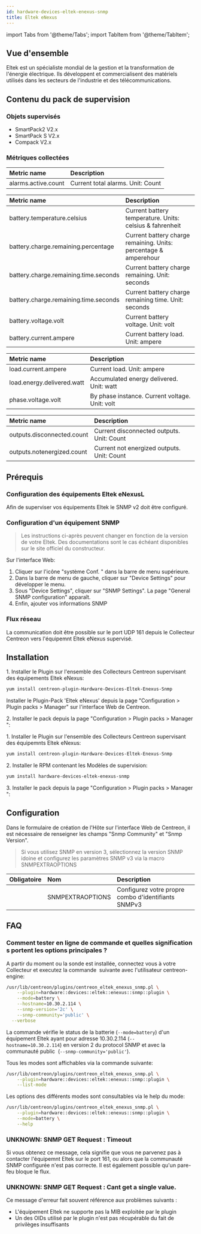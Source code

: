 ```yaml
---
id: hardware-devices-eltek-enexus-snmp
title: Eltek eNexus
---
```

import Tabs from '@theme/Tabs';
import TabItem from '@theme/TabItem';


## Vue d'ensemble

Eltek est un spécialiste mondial de la gestion et la transformation de l'énergie électrique. Ils développent et commercialisent des matériels utilisés dans les secteurs de l'industrie et des télécommunications.

## Contenu du pack de supervision 

### Objets supervisés

* SmartPack2 V2.x
* SmartPack S V2.x
* Compack V2.x

### Métriques collectées

<Tabs groupId="sync">
<TabItem value="Alarms" label="Alarms">

| Metric name                        | Description                         |
| :--------------------------------- | :---------------------------------- |
| alarms.active.count                | Current total alarms. Unit: Count   |

</TabItem>
<TabItem value="Battery" label="Battery">

| Metric name                             | Description                                                         |
| :-------------------------------------- | :------------------------------------------------------------------ |
| battery.temperature.celsius             | Current battery temperature. Units: celsius & fahrenheit            |
| battery.charge.remaining.percentage     | Current battery charge remaining. Units: percentage & amperehour    |
| battery.charge.remaining.time.seconds   | Current battery charge remaining. Unit: seconds                     |
| battery.charge.remaining.time.seconds   | Current battery charge remaining time. Unit: seconds                |
| battery.voltage.volt                    | Current battery voltage. Unit: volt                                 |
| battery.current.ampere                  | Current battery load. Unit: ampere                                  |

</TabItem>
<TabItem value="Load" label="Load">

| Metric name                               | Description                                                             |
| :---------------------------------------- | :---------------------------------------------------------------------- |
| load.current.ampere                       | Current load. Unit: ampere                                              |
| load.energy.delivered.watt                | Accumulated energy delivered. Unit: watt                                |
| phase.voltage.volt                        | By phase instance. Current voltage. Unit: volt                          |

</TabItem>
<TabItem value="Outputs" label="Outputs">

| Metric name                             | Description                                                         |
| :-------------------------------------- | :------------------------------------------------------------------ |
| outputs.disconnected.count              | Current disconnected outputs. Unit: Count                           |
| outputs.notenergized.count              | Current not energized outputs. Unit: Count                          |

</TabItem>
</Tabs>

## Prérequis

### Configuration des équipements Eltek eNexusL

Afin de superviser vos équipements Eltek le SNMP v2 doit être configuré.

### Configuration d'un équipement SNMP

> Les instructions ci-après peuvent changer en fonction de la version de votre Eltek. Des documentations sont le cas échéant disponibles sur le site officiel du constructeur.

Sur l'interface Web:

1. Cliquer sur l'icône "système Conf. " dans la barre de menu supérieure.
2. Dans la barre de menu de gauche, cliquer sur "Device Settings" pour développer le menu.
3. Sous "Device Settings", cliquer sur "SNMP Settings". La page  "General SNMP configuration" apparaît.
4. Enfin, ajouter vos informations SNMP

### Flux réseau

La communication doit être possible sur le port UDP 161 depuis le Collecteur Centreon vers l'équipemnt Eltek eNexus supervisé. 

## Installation

<Tabs groupId="sync">
<TabItem value="Online License" label="Online License">

1. Installer le Plugin sur l'ensemble des Collecteurs Centreon supervisant des équipements Eltek eNexus:

```bash
yum install centreon-plugin-Hardware-Devices-Eltek-Enexus-Snmp
```
Installer le Plugin-Pack 'Eltek eNexus' depuis la page "Configuration > Plugin packs > Manager" sur l'interface Web de Centreon.

2. Installer le pack depuis la page "Configuration > Plugin packs > Manager":

</TabItem>
<TabItem value="Offline License" label="Offline License">

1. Installer le Plugin sur l'ensemble des Collecteurs Centreon supervisant des équipemnts Eltek eNexus:

```bash
yum install centreon-plugin-Hardware-Devices-Eltek-Enexus-Snmp
```

2. Installer le RPM contenant les Modèles de supervision:

```bash
yum install hardware-devices-eltek-enexus-snmp
```

3. Installer le pack depuis la page "Configuration > Plugin packs > Manager":

</TabItem>
</Tabs>

## Configuration

Dans le formulaire de création de l'Hôte sur l'interface Web de Centreon, il est nécessaire de renseigner les champs "Snmp Community" et "Snmp Version". 

> Si vous utilisez SNMP en version 3, sélectionnez la version SNMP idoine et configurez les paramètres SNMP v3 via la macro SNMPEXTRAOPTIONS 

| Obligatoire | Nom              | Description                                         |
| :---------- | :--------------- | :-------------------------------------------------- |
|             | SNMPEXTRAOPTIONS | Configurez votre propre combo d'identifiants SNMPv3 |

## FAQ

### Comment tester en ligne de commande et quelles significations portent les options principales ?

A partir du moment ou la sonde est installée, connectez vous à votre Collecteur et executez la commande  suivante avec l'utilisateur centreon-engine:

```bash
/usr/lib/centreon/plugins/centreon_eltek_enexus_snmp.pl \
	--plugin=hardware::devices::eltek::enexus::snmp::plugin \
	--mode=battery \
	--hostname=10.30.2.114 \
	--snmp-version='2c' \
	--snmp-community='public' \
  --verbose 
```

La commande vérifie le status de la batterie (```--mode=battery```) d'un équipement Eltek ayant pour adresse 10.30.2.114 (```--hostname=10.30.2.114```) en version 2 du protocol SNMP et avec la communauté public  (```--snmp-community='public'```).

Tous les modes sont affichables via la commande suivante:

```bash
/usr/lib/centreon/plugins/centreon_eltek_enexus_snmp.pl \
    --plugin=hardware::devices::eltek::enexus::snmp::plugin \
    --list-mode
```

Les options des différents modes sont consultables via le help du mode: 

```bash
/usr/lib/centreon/plugins/centreon_eltek_enexus_snmp.pl \
    --plugin=hardware::devices::eltek::enexus::snmp::plugin \
    --mode=battery \
    --help
```

### UNKNOWN: SNMP GET Request : Timeout

Si vous obtenez ce message, cela signifie que vous ne parvenez pas à contacter l'équipemnt Eltek sur le port 161, ou alors que la communauté SNMP configurée n'est pas correcte. Il est également possible qu'un pare-feu bloque le flux.

### UNKNOWN: SNMP GET Request : Cant get a single value.

Ce message d'erreur fait souvent référence aux problèmes suivants : 
  - L'équipement Eltek ne supporte pas la MIB exploitée par le plugin
  - Un des OIDs utilisé par le plugin n'est pas récupérable du fait de privilèges insuffisants
